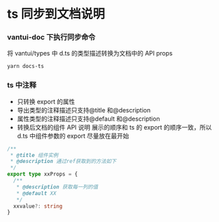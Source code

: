# ts 同步到文档说明

### vantui-doc 下执行同步命令

将 vantui/types 中 d.ts 的类型描述转换为文档中的 API props

```bash
yarn docs-ts
```

### ts 中注释

- 只转换 export 的属性
- 导出类型的注释描述只支持@title 和@description
- 属性类型的注释描述只支持@default 和@description
- 转换后文档的组件 API 说明 展示的顺序和 ts 的 export 的顺序一致，所以 d.ts 中组件参数的 export 尽量放在最开始

```ts
/**
 * @title 组件实例
 * @description 通过ref获取到的方法如下
 */
export type xxProps = {
  /**
   * @description 获取每一列的值
   * @default XX
   */
  xxvalue?: string
}
```
